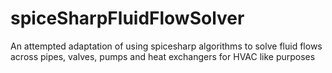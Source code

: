 # spiceSharpFluidFlowSolver
An attempted adaptation of using spicesharp algorithms to solve fluid flows across pipes, valves, pumps and heat exchangers for HVAC like purposes
